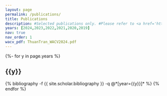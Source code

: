 ```yaml
---
layout: page
permalink: /publications/
title: Publications
description: #Selected publications only. #Please refer to <a href='https://scholar.google.com/citations?user=bIdARZMAAAAJ&hl=vi'><u>Google Scholar</u></a> for full publications.
years: [2024,2023,2022,2021,2020,2019]
nav: true
nav_order: 1
wacv_pdf: ThuanTran_WACV2024.pdf
---
```

<!-- _pages/publications.md -->
<div class="publications">

{%- for y in page.years %}
  <h2 class="year">{{y}}</h2>
  {% bibliography -f {{ site.scholar.bibliography }} -q @*[year={{y}}]* %}
{% endfor %}

</div>
